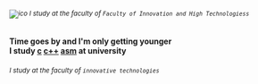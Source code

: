 ###### <sup>![ico](https://psv4.userapi.com/c237131/u354403795/docs/d19/6b0d7eda026a/home-icon.png?extra=w3-E6pF6VuoTdjCaH8AdGjg3UBhp9DXLbol07cHnzU4TvueIFXRTxijJ_Z0NSId-9Q3foQltrvkvQRd0jGY2HwkrsUhgmoDEPHWkR1TsifGjgL5nyfNm6WKP2D99tqXOWPaelsAmfrMjf4ug0h0ZA7-j) I study at the faculty of ` Faculty of Innovation and High Technologiess `</sup></br>
#### Time goes by and I'm only getting younger</br>I study [c]()  [c++]()  [asm]()  at university
###### <sub>I study at the faculty of `innovative technologies`<sub>
